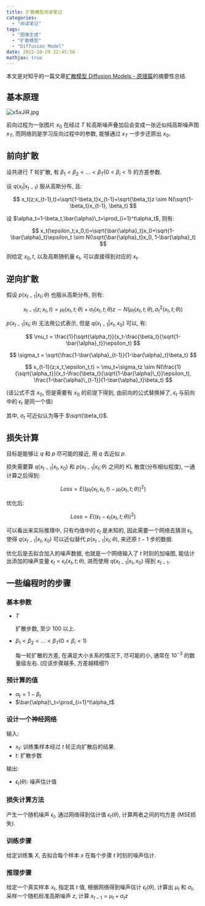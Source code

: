 ```yaml
---
title: 扩散模型阅读笔记
categories:
  - "阅读笔记"
tags:
  - "图像生成"
  - "扩散模型"
  - "Diffusion Model"
date: 2022-10-29 22:45:56
mathjax: true
---
```


本文是对知乎的一篇文章[扩散模型 Diffusion Models - 原理篇](https://zhuanlan.zhihu.com/p/548112711)的摘要性总结.

<!-- more -->

## 基本原理

![x5xJiR.jpg](https://s1.ax1x.com/2022/10/29/x5xJiR.jpg)

前向过程为一张图片 $x_0$ 在经过 $T$ 轮高斯噪声叠加后会变成一张近似纯高斯噪声图 $x_T$, 而网络则是学习反向过程中的参数, 能够通过 $x_T$ 一步步还原出 $x_0$.

## 前向扩散

设共进行 $T$ 轮扩散, 有 $\beta_1 < \beta_2 < \dots < \beta_T (0 < \beta_i < 1)$ 的方差参数.

设 $q(x_t|x_{t-1})$ 服从高斯分布, 且:

$$
x_t(z;x_{t-1},t)=\sqrt{1-\beta_t}x_{t-1}+\sqrt{\beta_t}z \sim N(\sqrt{1-\beta_t}x_{t-1}, \beta_t)
$$

设 $\alpha_t=1-\beta_t,\bar{\alpha}\_t=\prod_{i=1}^t\alpha_t$, 则有:

$$
x_t(\epsilon_t;x_0,t)=\sqrt{\bar{\alpha}_t}x_0+\sqrt{1-\bar{\alpha}_t}\epsilon_t \sim N(\sqrt{\bar{\alpha}_t}x_0, 1-\bar{\alpha}_t)
$$

则给定 $x_0,t$, 以及高斯随机量 $\epsilon_t$, 可以直接得到对应的 $x_t$.

## 逆向扩散

假设 $p(x_{t-1}|x_t;\theta)$ 也服从高斯分布, 则有:

$$
x_{t-1}(z;x_t,t) = \mu_t(x_t, t;\theta)+\sigma_t(x_t, t;\theta)z \sim N(\mu_t(x_t, t;\theta), \sigma^2_t(x_t, t;\theta))
$$

$p(x_{t-1}|x_t;\theta)$ 无法用公式表示, 但是 $q(x_{t-1}|x_t,x_0)$ 可以, 有:

$$
\mu_t = \frac{1}{\sqrt{\alpha_t}}(x_t-\frac{\beta_t}{\sqrt{1-\bar{\alpha}_t}}\epsilon_t)
$$

$$
\sigma_t = \sqrt{\frac{1-\bar{\alpha}_{t-1}}{1-\bar{\alpha}_t}\beta_t}
$$

$$
x_{t-1}(z;x_t,\epsilon_t,t) = \mu_t+\sigma_tz \sim N(\frac{1}{\sqrt{\alpha_t}}(x_t-\frac{\beta_t}{\sqrt{1-\bar{\alpha}\_t}}\epsilon_t), \frac{1-\bar{\alpha}\_{t-1}}{1-\bar{\alpha}_t}\beta_t)
$$

(该公式不含 $x_0$, 但是需要有 $x_0$ 的前提下得到, 由前向的公式替换掉了, $\epsilon_t$ 与前向中的 $\epsilon_t$ 是同一个值)

其中, $\sigma_t$ 可近似认为等于 $\sqrt{\beta_t}$.

## 损失计算

目标是能够让 $q$ 和 $p$ 尽可能的接近, 用 $q$ 去近似 $p$.

损失需要算 $q(x_{t-1}|x_t,x_0)$ 和 $p(x_{t-1}|x_t;\theta)$ 之间的 KL 散度(分布相似程度), 一通计算之后得到:

$$
Loss = E((\mu_t(x_t, \epsilon_t, t)-\mu_t(x_t,t;\theta))^2)
$$

优化后:

$$
Loss = E((\epsilon_t-\epsilon_t(x_t,t;\theta))^2)
$$

可以看出来实际推理中, 只有均值中的 $\epsilon_t$ 是未知的, 因此需要一个网络去猜测 $\epsilon_t$, 使得 $q(x_{t-1}|x_t,x_0)$ 可以近似替代 $p(x_{t-1}|x_t;\theta)$, 来还原 $t-1$ 步的数据.

优化后是去拟合加入的噪声数据, 也就是一个网络输入了 $t$ 时刻的加噪图, 能估计出添加的噪声变量 $\epsilon_t=\epsilon_t(x_t,t;\theta)$, 进而使用 $q(x_{t-1}|x_t,x_0)$ 得到 $x_{t-1}$.

## 一些编程时的步骤

### 基本参数

- $T$

  扩散步数, 至少 $100$ 以上.

- $\beta_1 < \beta_2 < \dots < \beta_T (0 < \beta_i < 1)$
  
  每一轮扩散的方差, 在满足大小关系的情况下, 尽可能的小, 通常在 $10^{-3}$ 的数量级左右. (应该步骤越多, 方差越精细?)

### 预计算的值

- $\alpha_t=1-\beta_t$
- $\bar{\alpha}\_t=\prod_{i=1}^t\alpha_t$

### 设计一个神经网络

输入:

- $x_t$: 训练集样本经过 $t$ 轮正向扩散后的结果.
- $t$: 扩散步数

输出:

- $\epsilon_t(\theta)$: 噪声估计值

### 损失计算方法

产生一个随机噪声 $\epsilon_t$, 通过网络得到估计值 $\epsilon_t(\theta)$, 计算两者之间的均方差 (MSE损失).

### 训练步骤

给定训练集 $X$, 去拟合每个样本 $x$ 在每个步骤 $t$ 时刻的噪声估计.

### 推理步骤

给定一个真实样本 $x_t$, 指定其 $t$ 值, 根据网络得到噪声估计 $\epsilon_t(\theta)$, 计算出 $\mu_t$ 和 $\sigma_t$, 采样一个随机标准高斯噪声 $z$, 计算 $x_{t-1} = \mu_t+\sigma_tz$
